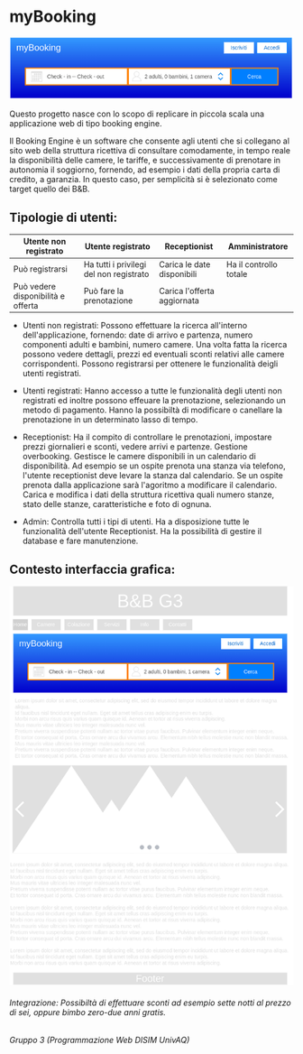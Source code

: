 # myBooking

![GUI ricerca](https://github.com/riccardobeniamino/ProgWebGruppo3/blob/main/Documentazione/ricercaGUI.png)

Questo progetto nasce con lo scopo di replicare in piccola scala una applicazione web di tipo booking engine.

Il Booking Engine è un software che consente agli utenti che si collegano al sito web della struttura ricettiva di consultare comodamente, in tempo reale la disponibilità delle camere, le tariffe, e successivamente di prenotare in autonomia il soggiorno, fornendo, ad esempio i dati della propria carta di credito, a garanzia. In questo caso, per semplicità si è selezionato come target quello dei B&B.

## Tipologie di utenti:

|Utente non registrato|Utente registrato|Receptionist|Amministratore|
|---|---|---|---|
|Può registrarsi|Ha tutti i privilegi del non registrato|Carica le date disponibili|Ha il controllo totale|
|Può vedere disponibilità e offerta|Può fare la prenotazione|Carica l'offerta aggiornata||

- Utenti non registrati:
Possono effettuare la ricerca all'interno dell'applicazione, fornendo: date di arrivo e partenza, numero componenti adulti e bambini, numero camere.
Una volta fatta la ricerca possono vedere dettagli, prezzi ed eventuali sconti relativi alle camere corrispondenti. Possono registrarsi per ottenere le funzionalità deigli utenti registrati.

- Utenti registrati:
Hanno accesso a tutte le funzionalità degli utenti non registrati ed inoltre possono effeuare la prenotazione, selezionando un metodo di pagamento. Hanno la possibiltà di modificare o canellare la prenotazione in un determinato lasso di tempo.

- Receptionist:
Ha il compito di controllare le prenotazioni, impostare prezzi giornalieri e sconti, vedere arrivi e partenze. Gestione overbooking. Gestisce le camere disponibili in un calendario di disponibilità. Ad esempio se un ospite prenota una stanza via telefono, l'utente receptionist deve levare la stanza dal calendario. Se un ospite prenota dalla applicazione sarà l'agoritmo a modificare il calendario. Carica e modifica i dati della struttura ricettiva quali numero stanze, stato delle stanze, caratteristiche e foto di ognuna.

- Admin:
Controlla tutti i tipi di utenti. Ha a disposizione tutte le funzionalità dell'utente Receptionist. Ha la possibilità di gestire il database e fare manutenzione.

## Contesto interfaccia grafica:
![GUI sito web](https://github.com/riccardobeniamino/ProgWebGruppo3/blob/main/Documentazione/UtenteNonRegistratoGUI.drawio.png)

###### Integrazione: Possibiltà di effettuare sconti ad esempio sette notti al prezzo di sei, oppure bimbo zero-due anni gratis.
###### Gruppo 3 (Programmazione Web DISIM UnivAQ)

